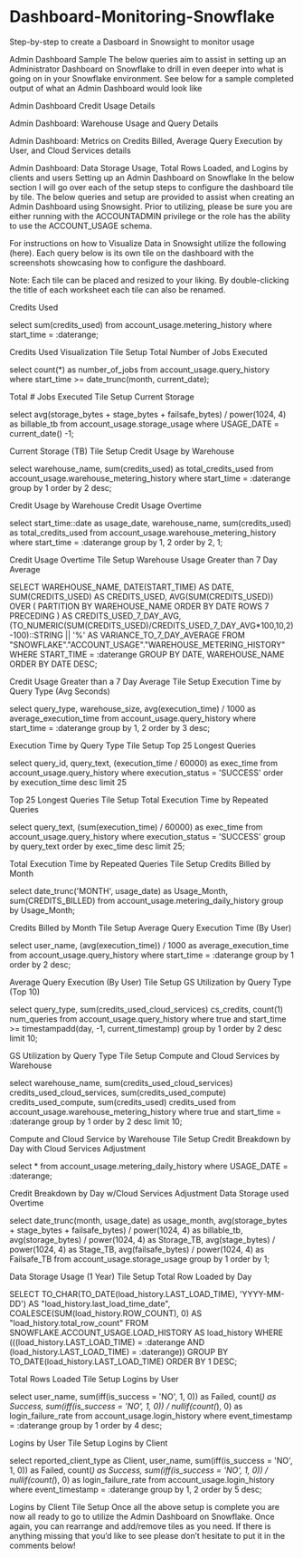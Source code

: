 # Dashboard-Monitoring-Snowflake
Step-by-step to create a Dasboard in Snowsight to monitor usage

Admin Dashboard Sample
The below queries aim to assist in setting up an Administrator Dashboard on Snowflake to drill in even deeper into what is going on in your Snowflake environment. See below for a sample completed output of what an Admin Dashboard would look like


Admin Dashboard Credit Usage Details

Admin Dashboard: Warehouse Usage and Query Details

Admin Dashboard: Metrics on Credits Billed, Average Query Execution by User, and Cloud Services details

Admin Dashboard: Data Storage Usage, Total Rows Loaded, and Logins by clients and users
Setting up an Admin Dashboard on Snowflake
In the below section I will go over each of the setup steps to configure the dashboard tile by tile. The below queries and setup are provided to assist when creating an Admin Dashboard using Snowsight. Prior to utilizing, please be sure you are either running with the ACCOUNTADMIN privilege or the role has the ability to use the ACCOUNT_USAGE schema.

For instructions on how to Visualize Data in Snowsight utilize the following (here). Each query below is its own tile on the dashboard with the screenshots showcasing how to configure the dashboard.

Note: Each tile can be placed and resized to your liking. By double-clicking the title of each worksheet each tile can also be renamed.

Credits Used

select
    sum(credits_used)
from
    account_usage.metering_history
where
    start_time = :daterange;

Credits Used Visualization Tile Setup
Total Number of Jobs Executed

select
    count(*) as number_of_jobs
from
    account_usage.query_history
where
    start_time >= date_trunc(month, current_date);

Total # Jobs Executed Tile Setup
Current Storage

select
    avg(storage_bytes + stage_bytes + failsafe_bytes) / power(1024, 4) as billable_tb
from
    account_usage.storage_usage
where
    USAGE_DATE = current_date() -1;

Current Storage (TB) Tile Setup
Credit Usage by Warehouse

select
    warehouse_name,
    sum(credits_used) as total_credits_used
from
    account_usage.warehouse_metering_history
where
    start_time = :daterange
group by
    1
order by
    2 desc;

Credit Usage by Warehouse
Credit Usage Overtime

select
    start_time::date as usage_date,
    warehouse_name,
    sum(credits_used) as total_credits_used
from
    account_usage.warehouse_metering_history
where
    start_time = :daterange
group by
    1,
    2
order by
    2,
    1;

Credit Usage Overtime Tile Setup
Warehouse Usage Greater than 7 Day Average

SELECT
    WAREHOUSE_NAME,
    DATE(START_TIME) AS DATE,
    SUM(CREDITS_USED) AS CREDITS_USED,
    AVG(SUM(CREDITS_USED)) OVER (
        PARTITION BY WAREHOUSE_NAME
        ORDER BY
            DATE ROWS 7 PRECEDING
    ) AS CREDITS_USED_7_DAY_AVG,
    (TO_NUMERIC(SUM(CREDITS_USED)/CREDITS_USED_7_DAY_AVG*100,10,2)-100)::STRING || '%' AS VARIANCE_TO_7_DAY_AVERAGE
FROM
    "SNOWFLAKE"."ACCOUNT_USAGE"."WAREHOUSE_METERING_HISTORY"
WHERE
    START_TIME = :daterange
GROUP BY
    DATE,
    WAREHOUSE_NAME
ORDER BY
    DATE DESC;

Credit Usage Greater than a 7 Day Average Tile Setup
Execution Time by Query Type (Avg Seconds)

select
    query_type,
    warehouse_size,
    avg(execution_time) / 1000 as average_execution_time
from
    account_usage.query_history
where
    start_time = :daterange
group by
    1,
    2
order by
    3 desc;

Execution Time by Query Type Tile Setup
Top 25 Longest Queries

select
    query_id,
    query_text,
    (execution_time / 60000) as exec_time
from
    account_usage.query_history
where
    execution_status = 'SUCCESS'
order by
    execution_time desc
limit
    25

Top 25 Longest Queries Tile Setup
Total Execution Time by Repeated Queries

select
    query_text,
    (sum(execution_time) / 60000) as exec_time
from
    account_usage.query_history
where
    execution_status = 'SUCCESS'
group by
    query_text
order by
    exec_time desc
limit
    25;

Total Execution Time by Repeated Queries Tile Setup
Credits Billed by Month

select
    date_trunc('MONTH', usage_date) as Usage_Month,
    sum(CREDITS_BILLED)
from
    account_usage.metering_daily_history
group by
    Usage_Month;

Credits Billed by Month Tile Setup
Average Query Execution Time (By User)

select
    user_name,
    (avg(execution_time)) / 1000 as average_execution_time
from
    account_usage.query_history
where
    start_time = :daterange
group by
    1
order by
    2 desc;

Average Query Execution (By User) Tile Setup
GS Utilization by Query Type (Top 10)

select
    query_type,
    sum(credits_used_cloud_services) cs_credits,
    count(1) num_queries
from
    account_usage.query_history
where
    true
    and start_time >= timestampadd(day, -1, current_timestamp)
group by
    1
order by
    2 desc
limit
    10;

GS Utilization by Query Type Tile Setup
Compute and Cloud Services by Warehouse

select
    warehouse_name,
    sum(credits_used_cloud_services) credits_used_cloud_services,
    sum(credits_used_compute) credits_used_compute,
    sum(credits_used) credits_used
from
    account_usage.warehouse_metering_history
where
    true
    and start_time = :daterange
group by
    1
order by
    2 desc
limit
    10;

Compute and Cloud Service by Warehouse Tile Setup
Credit Breakdown by Day with Cloud Services Adjustment

select
    *
from
    account_usage.metering_daily_history
where
    USAGE_DATE = :daterange;

Credit Breakdown by Day w/Cloud Services Adjustment
Data Storage used Overtime

select
    date_trunc(month, usage_date) as usage_month,
    avg(storage_bytes + stage_bytes + failsafe_bytes) / power(1024, 4) as billable_tb,
    avg(storage_bytes) / power(1024, 4) as Storage_TB,
    avg(stage_bytes) / power(1024, 4) as Stage_TB,
    avg(failsafe_bytes) / power(1024, 4) as Failsafe_TB
from
    account_usage.storage_usage
group by
    1
order by
    1;

Data Storage Usage (1 Year) Tile Setup
Total Row Loaded by Day

SELECT
 TO_CHAR(TO_DATE(load_history.LAST_LOAD_TIME),
 'YYYY-MM-DD') AS "load_history.last_load_time_date",
 COALESCE(SUM(load_history.ROW_COUNT),
 0) AS "load_history.total_row_count"
FROM
 SNOWFLAKE.ACCOUNT_USAGE.LOAD_HISTORY AS load_history
WHERE
 (((load_history.LAST_LOAD_TIME) = :daterange
 AND (load_history.LAST_LOAD_TIME) = :daterange))
GROUP BY
 TO_DATE(load_history.LAST_LOAD_TIME)
ORDER BY
 1 DESC;

Total Rows Loaded Tile Setup
Logins by User

select
    user_name,
    sum(iff(is_success = 'NO', 1, 0)) as Failed,
    count(*) as Success,
    sum(iff(is_success = 'NO', 1, 0)) / nullif(count(*), 0) as login_failure_rate
from
    account_usage.login_history
where
    event_timestamp = :daterange
group by
    1
order by
    4 desc;

Logins by User Tile Setup
Logins by Client

select
    reported_client_type as Client,
    user_name,
    sum(iff(is_success = 'NO', 1, 0)) as Failed,
    count(*) as Success,
    sum(iff(is_success = 'NO', 1, 0)) / nullif(count(*), 0) as login_failure_rate
from
    account_usage.login_history
where
    event_timestamp = :daterange
group by
    1,
    2
order by
    5 desc;

Logins by Client Tile Setup
Once all the above setup is complete you are now all ready to go to utilize the Admin Dashboard on Snowflake. Once again, you can rearrange and add/remove tiles as you need. If there is anything missing that you’d like to see please don’t hesitate to put it in the comments below!
